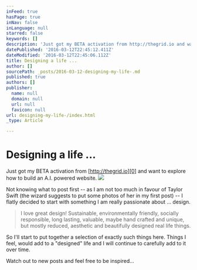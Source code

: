 ```yaml
---
inFeed: true
hasPage: true
inNav: false
inLanguage: null
starred: false
keywords: []
description: 'Just got my BETA activation from http://thegrid.io and want to explore how to build an A.I. powered website. '
datePublished: '2016-03-12T22:45:12.411Z'
dateModified: '2016-03-12T22:45:06.112Z'
title: Designing a life ...
author: []
sourcePath: _posts/2016-03-12-designing-my-life-.md
published: true
authors: []
publisher:
  name: null
  domain: null
  url: null
  favicon: null
url: designing-my-life-/index.html
_type: Article

---
```

# Designing a life ...

Just got my BETA activation from [http://thegrid.io][0] and want to explore how to build an A.I. powered website. ![](https://the-grid-user-content.s3-us-west-2.amazonaws.com/ec16cbb5-6fe0-44bc-996d-725085e8ee75.jpg)

Not knowing what to post first -- as I am not too much in favour of Taylor Swift (the wizard suggests to put some photos of her in my first post) -- I flatly decided to start with something I am really passionate about ... design. 
> 
> I love great design! Sustainable, environmentally friendly, socially responsible, long lasting, valuable, maybe hand crafted and unique, but mostly reduced, aesthetic and beautifully designed real life things.

So I'll start to put together a selection of exactly such things here. Things I feel, would add to a "designed" life and I will continue to carefully add to it over time.

Watch out to new posts and feel free to be inspired...

[0]: http://thegrid.io/
